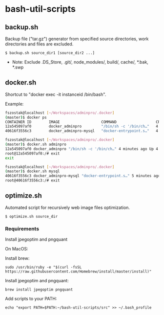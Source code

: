 # bash-util-scripts


## backup.sh

Backup file ("tar.gz") generator from specified source directories, work directories and files are excluded.
```
$ backup.sh source_dir1 [source_dir2 ...]
```

* Note: Exclude .DS_Store, .git/, node_modules/, build/, cache/, *.bak, *.swp

## docker.sh

Shortcut to "docker exec -it instanceid /bin/bash".

Example:

```bash
fszostak@localhost [~/Workspaces/adminpro/.docker]
(master)$ docker ps
CONTAINER ID        IMAGE                   COMMAND                  CREATED             STATUS              PORTS                    NAMES
12a545097af0        docker_adminpro         "/bin/sh -c '/bin/ch…"   4 minutes ago       Up 4 minutes        0.0.0.0:80->80/tcp       docker_adminpro_1
40616f3556c3        docker_adminpro-mysql   "docker-entrypoint.s…"   4 minutes ago       Up 4 minutes        0.0.0.0:3306->3306/tcp   docker_adminpro-mysql_1

fszostak@localhost [~/Workspaces/adminpro/.docker]
(master)$ docker.sh adminpro
12a545097af0 docker_adminpro "/bin/sh -c '/bin/ch…" 4 minutes ago Up 4 minutes 0.0.0.0:80->80/tcp docker_adminpro_1
root@12a545097af0:/# exit
exit

fszostak@localhost [~/Workspaces/adminpro/.docker]
(master)$ docker.sh mysql
40616f3556c3 docker_adminpro-mysql "docker-entrypoint.s…" 5 minutes ago Up 5 minutes 0.0.0.0:3306->3306/tcp docker_adminpro-mysql_1
root@40616f3556c3:/# exit
```

## optimize.sh

Automated script for recursively web image files optimization.

```
$ optimize.sh source_dir
```

### Requirements
Install jpegoptim and pngquant

On MacOS:

Install brew: 
```
sudo /usr/bin/ruby -e "$(curl -fsSL https://raw.githubusercontent.com/Homebrew/install/master/install)"
```

Install jpegoptim and pngquant: 
```
brew install jpegoptim pngquant
```
 
Add scripts to your PATH: 
```
echo "export PATH=$PATH:~/bash-util-scripts/src" >> ~/.bash_profile
```
